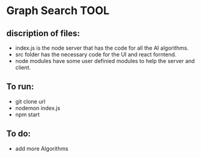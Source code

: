 # Graph Search TOOL

## discription of files:
* index.js is the node server that has the code for all the AI algorithms.
* src folder has the necessary code for the UI and react forntend.
* node modules have some user definied modules to help the server and client.


## To run:
* git clone url
* nodemon index.js
* npm start



## To do:
* add more Algorithms
